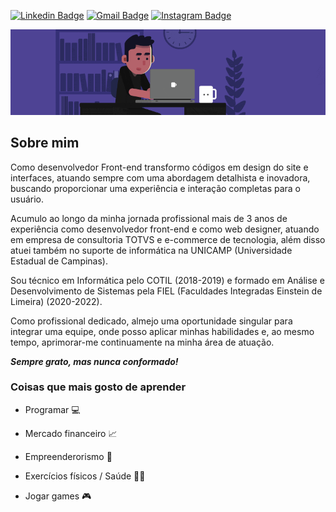 <!--
### Hi there 👋
**DuhBorba/DuhBorba** is a ✨ _special_ ✨ repository because its `README.md` (this file) appears on your GitHub profile.
-->

[![Linkedin Badge](https://img.shields.io/badge/-LinkedIn-blue?style=flat&logo=Linkedin&logoColor=white&link=https://www.linkedin.com/in/duhborba/)](https://www.linkedin.com/in/duhborba/)
[![Gmail Badge](https://img.shields.io/badge/-Gmail-c14438?style=flat&logo=Gmail&logoColor=white&link=mailto:eduardoborba3@gmail.com)](mailto:eduardoborba3@gmail.com)
[![Instagram Badge](https://img.shields.io/badge/-Instagram-b73a81?style=flat&logo=Instagram&logoColor=white&link=https://www.instagram.com/duhborba/)](https://www.instagram.com/duhborba/)

<p align="center"><img src="https://github.com/DuhBorba/DuhBorba/blob/master/programming.gif"></p>

## Sobre mim

Como desenvolvedor Front-end transformo códigos em design do site e interfaces, atuando sempre com uma abordagem detalhista e inovadora, buscando proporcionar uma experiência e interação completas para o usuário.

Acumulo ao longo da minha jornada profissional mais de 3 anos de experiência como desenvolvedor front-end e como web designer, atuando em empresa de consultoria TOTVS e e-commerce de tecnologia, além disso atuei também no suporte de informática na UNICAMP (Universidade Estadual de Campinas).

Sou técnico em Informática pelo COTIL (2018-2019) e formado em Análise e Desenvolvimento de Sistemas pela FIEL (Faculdades Integradas Einstein de Limeira) (2020-2022).

Como profissional dedicado, almejo uma oportunidade singular para integrar uma equipe, onde posso aplicar minhas habilidades e, ao mesmo tempo, aprimorar-me continuamente na minha área de atuação.

***Sempre grato, mas nunca conformado!***

### Coisas que mais gosto de aprender

* Programar :computer:

* Mercado financeiro :chart_with_upwards_trend:

* Empreenderorismo :handshake:

* Exercícios físicos / Saúde :weight_lifting_man:

* Jogar games :video_game:
